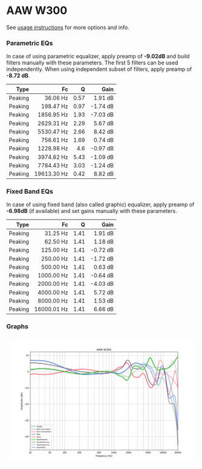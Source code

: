 # AAW W300
See [usage instructions](https://github.com/jaakkopasanen/AutoEq#usage) for more options and info.

### Parametric EQs
In case of using parametric equalizer, apply preamp of **-9.02dB** and build filters manually
with these parameters. The first 5 filters can be used independently.
When using independent subset of filters, apply preamp of **-8.72 dB**.

| Type    | Fc          |    Q | Gain     |
|--------:|------------:|-----:|---------:|
| Peaking | 36.06 Hz    | 0.57 | 1.91 dB  |
| Peaking | 198.47 Hz   | 0.97 | -1.74 dB |
| Peaking | 1856.95 Hz  | 1.93 | -7.03 dB |
| Peaking | 2629.31 Hz  | 2.29 | 5.67 dB  |
| Peaking | 5530.47 Hz  | 2.66 | 8.42 dB  |
| Peaking | 756.61 Hz   | 1.69 | 0.74 dB  |
| Peaking | 1228.98 Hz  | 4.6  | -0.97 dB |
| Peaking | 3974.82 Hz  | 5.43 | -1.09 dB |
| Peaking | 7784.43 Hz  | 3.03 | -1.24 dB |
| Peaking | 19613.30 Hz | 0.42 | 8.82 dB  |

### Fixed Band EQs
In case of using fixed band (also called graphic) equalizer, apply preamp of **-6.98dB**
(if available) and set gains manually with these parameters.

| Type    | Fc          |    Q | Gain     |
|--------:|------------:|-----:|---------:|
| Peaking | 31.25 Hz    | 1.41 | 1.91 dB  |
| Peaking | 62.50 Hz    | 1.41 | 1.18 dB  |
| Peaking | 125.00 Hz   | 1.41 | -0.72 dB |
| Peaking | 250.00 Hz   | 1.41 | -1.72 dB |
| Peaking | 500.00 Hz   | 1.41 | 0.63 dB  |
| Peaking | 1000.00 Hz  | 1.41 | -0.64 dB |
| Peaking | 2000.00 Hz  | 1.41 | -4.03 dB |
| Peaking | 4000.00 Hz  | 1.41 | 5.72 dB  |
| Peaking | 8000.00 Hz  | 1.41 | 1.53 dB  |
| Peaking | 16000.01 Hz | 1.41 | 6.66 dB  |

### Graphs
![](./AAW%20W300.png)
